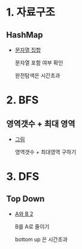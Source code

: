 # 1. 자료구조

## HashMap

* [문자열 집합](https://www.acmicpc.net/problem/14425) 

  문자열 포함 여부 확인

  완전탐색은 시간초과



# 2. BFS

## 영역갯수 + 최대 영역

* [그림](https://www.acmicpc.net/problem/1926)

  영역갯수 + 최대영역 구하기



# 3. DFS

## Top Down

* [A와 B 2](https://www.acmicpc.net/problem/12919)

  B를 A로 줄이기

  bottom up 은 시간초과
